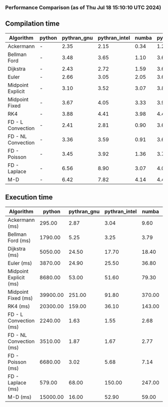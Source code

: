 ### Performance Comparison (as of Thu Jul 18 15:10:10 UTC 2024)
## Compilation time
Algorithm                 | python                    | pythran_gnu               | pythran_intel             | numba                     | pyccel_fortran_gnu        | pyccel_c_gnu              | pyccel_fortran_intel      | pyccel_c_intel           
------------------------- | ------------------------- | ------------------------- | ------------------------- | ------------------------- | ------------------------- | ------------------------- | ------------------------- | -------------------------
Ackermann                 | -                         | 2.35                      | 2.15                      | 0.34                      | 1.28                      | 1.26                      | 1.36                      | 1.34                     
Bellman Ford              | -                         | 3.48                      | 3.65                      | 1.10                      | 3.66                      | 3.96                      | 3.75                      | 4.41                     
Dijkstra                  | -                         | 2.43                      | 2.72                      | 1.59                      | 3.67                      | 3.93                      | 3.95                      | 4.44                     
Euler                     | -                         | 2.66                      | 3.05                      | 2.05                      | 3.64                      | 3.96                      | 3.76                      | 4.33                     
Midpoint Explicit         | -                         | 3.10                      | 3.52                      | 3.07                      | 3.84                      | 4.16                      | 3.99                      | 4.64                     
Midpoint Fixed            | -                         | 3.67                      | 4.05                      | 3.33                      | 3.93                      | 4.30                      | 4.09                      | 4.71                     
RK4                       | -                         | 3.88                      | 4.41                      | 3.98                      | 4.45                      | 4.76                      | 4.59                      | 5.13                     
FD - L Convection         | -                         | 2.41                      | 2.81                      | 0.90                      | 3.62                      | 3.96                      | 3.77                      | 4.47                     
FD - NL Convection        | -                         | 3.36                      | 3.59                      | 0.91                      | 3.65                      | 3.94                      | 3.74                      | 4.34                     
FD - Poisson              | -                         | 3.45                      | 3.92                      | 1.36                      | 3.75                      | 3.98                      | 4.94                      | 4.45                     
FD - Laplace              | -                         | 6.56                      | 8.90                      | 3.07                      | 4.03                      | 4.33                      | 4.34                      | 4.85                     
M-D                       | -                         | 6.42                      | 7.82                      | 4.14                      | 4.40                      | 4.50                      | 4.59                      | 5.42                     

## Execution time
Algorithm                 | python                    | pythran_gnu               | pythran_intel             | numba                     | pyccel_fortran_gnu        | pyccel_c_gnu              | pyccel_fortran_intel      | pyccel_c_intel           
------------------------- | ------------------------- | ------------------------- | ------------------------- | ------------------------- | ------------------------- | ------------------------- | ------------------------- | -------------------------
Ackermann (ms)            | 295.00                    | 2.87                      | 3.04                      | 9.60                      | 1.55                      | 1.50                      | 9.02                      | 4.33                     
Bellman Ford (ms)         | 1790.00                   | 5.25                      | 3.25                      | 3.79                      | 2.98                      | 6.07                      | 4.37                      | 18.30                    
Dijkstra (ms)             | 5050.00                   | 24.50                     | 17.70                     | 18.40                     | 17.40                     | 31.20                     | 24.70                     | 22.70                    
Euler (ms)                | 3870.00                   | 24.90                     | 25.50                     | 36.80                     | 15.00                     | 144.00                    | 14.30                     | 126.00                   
Midpoint Explicit (ms)    | 8680.00                   | 53.00                     | 51.60                     | 79.30                     | 22.80                     | 281.00                    | 15.90                     | 253.00                   
Midpoint Fixed (ms)       | 39900.00                  | 251.00                    | 91.80                     | 370.00                    | 76.20                     | 1400.00                   | 59.20                     | 1230.00                  
RK4 (ms)                  | 20300.00                  | 159.00                    | 36.10                     | 143.00                    | 37.30                     | 487.00                    | 37.30                     | 406.00                   
FD - L Convection (ms)    | 2240.00                   | 1.63                      | 1.55                      | 2.68                      | 1.48                      | 1.90                      | 1.54                      | 4.91                     
FD - NL Convection (ms)   | 3510.00                   | 1.87                      | 1.67                      | 2.77                      | 1.77                      | 1.99                      | 1.52                      | 4.17                     
FD - Poisson (ms)         | 6680.00                   | 3.02                      | 5.68                      | 7.14                      | 2.78                      | 3.83                      | 2.63                      | 5.64                     
FD - Laplace (ms)         | 579.00                    | 68.00                     | 150.00                    | 247.00                    | 63.10                     | 258.00                    | 63.90                     | 324.00                   
M-D (ms)                  | 15000.00                  | 16.00                     | 52.90                     | 59.00                     | 54.10                     | 59.60                     | 80.00                     | 61.40                    
